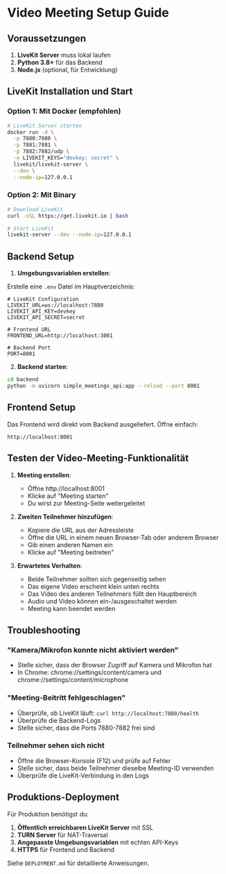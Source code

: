 # Video Meeting Setup Guide

## Voraussetzungen

1. **LiveKit Server** muss lokal laufen
2. **Python 3.8+** für das Backend
3. **Node.js** (optional, für Entwicklung)

## LiveKit Installation und Start

### Option 1: Mit Docker (empfohlen)

```bash
# LiveKit Server starten
docker run -d \
  -p 7880:7880 \
  -p 7881:7881 \
  -p 7882:7882/udp \
  -e LIVEKIT_KEYS="devkey: secret" \
  livekit/livekit-server \
  --dev \
  --node-ip=127.0.0.1
```

### Option 2: Mit Binary

```bash
# Download LiveKit
curl -sSL https://get.livekit.io | bash

# Start LiveKit
livekit-server --dev --node-ip=127.0.0.1
```

## Backend Setup

1. **Umgebungsvariablen erstellen**:

Erstelle eine `.env` Datei im Hauptverzeichnis:

```env
# LiveKit Configuration
LIVEKIT_URL=ws://localhost:7880
LIVEKIT_API_KEY=devkey
LIVEKIT_API_SECRET=secret

# Frontend URL
FRONTEND_URL=http://localhost:3001

# Backend Port
PORT=8001
```

2. **Backend starten**:

```bash
cd backend
python -m uvicorn simple_meetings_api:app --reload --port 8001
```

## Frontend Setup

Das Frontend wird direkt vom Backend ausgeliefert. Öffne einfach:

```
http://localhost:8001
```

## Testen der Video-Meeting-Funktionalität

1. **Meeting erstellen**:
   - Öffne http://localhost:8001
   - Klicke auf "Meeting starten"
   - Du wirst zur Meeting-Seite weitergeleitet

2. **Zweiten Teilnehmer hinzufügen**:
   - Kopiere die URL aus der Adressleiste
   - Öffne die URL in einem neuen Browser-Tab oder anderem Browser
   - Gib einen anderen Namen ein
   - Klicke auf "Meeting beitreten"

3. **Erwartetes Verhalten**:
   - Beide Teilnehmer sollten sich gegenseitig sehen
   - Das eigene Video erscheint klein unten rechts
   - Das Video des anderen Teilnehmers füllt den Hauptbereich
   - Audio und Video können ein-/ausgeschaltet werden
   - Meeting kann beendet werden

## Troubleshooting

### "Kamera/Mikrofon konnte nicht aktiviert werden"
- Stelle sicher, dass der Browser Zugriff auf Kamera und Mikrofon hat
- In Chrome: chrome://settings/content/camera und chrome://settings/content/microphone

### "Meeting-Beitritt fehlgeschlagen"
- Überprüfe, ob LiveKit läuft: `curl http://localhost:7880/health`
- Überprüfe die Backend-Logs
- Stelle sicher, dass die Ports 7880-7882 frei sind

### Teilnehmer sehen sich nicht
- Öffne die Browser-Konsole (F12) und prüfe auf Fehler
- Stelle sicher, dass beide Teilnehmer dieselbe Meeting-ID verwenden
- Überprüfe die LiveKit-Verbindung in den Logs

## Produktions-Deployment

Für Produktion benötigst du:

1. **Öffentlich erreichbaren LiveKit Server** mit SSL
2. **TURN Server** für NAT-Traversal
3. **Angepasste Umgebungsvariablen** mit echten API-Keys
4. **HTTPS** für Frontend und Backend

Siehe `DEPLOYMENT.md` für detaillierte Anweisungen. 